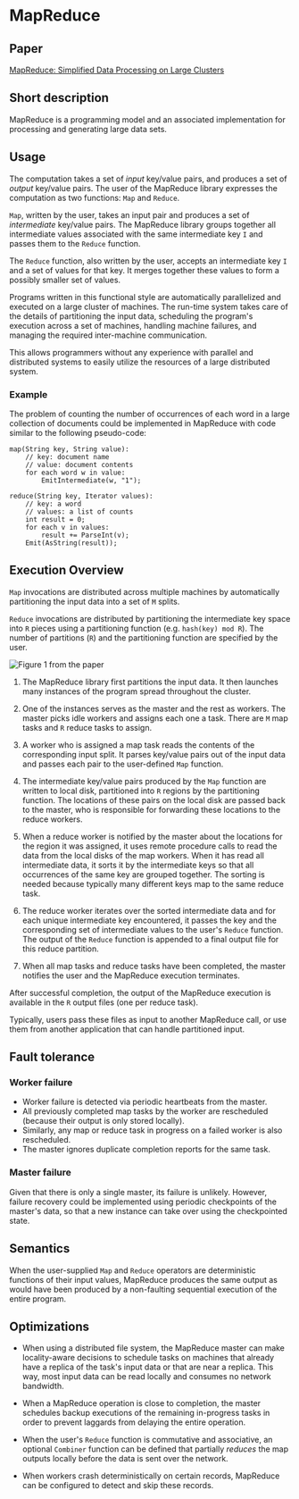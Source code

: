 # MapReduce

## Paper

[MapReduce: Simplified Data Processing on Large Clusters](https://research.google/pubs/pub62.pdf)

## Short description

MapReduce is a programming model and an associated implementation for processing and generating large data sets.

## Usage

The computation takes a set of _input_ key/value pairs, and produces a set of _output_ key/value pairs.
The user of the MapReduce library expresses the computation as two functions: `Map` and `Reduce`.

`Map`, written by the user, takes an input pair and produces a set of _intermediate_ key/value pairs.
The MapReduce library groups together all intermediate values associated with the same intermediate key `I`
and passes them to the `Reduce` function.

The `Reduce` function, also written by the user, accepts an intermediate key `I` and a set of values for that key.
It merges together these values to form a possibly smaller set of values.

Programs written in this functional style are automatically parallelized and executed on a large cluster of machines. 
The run-time system takes care of the details of partitioning the input data, 
scheduling the program's execution across a set of machines,
handling machine failures, and managing the required inter-machine communication.

This allows programmers without any experience with parallel and distributed systems
to easily utilize the resources of a large distributed system.

### Example

The problem of counting the number of occurrences of each word in a large collection of documents
could be implemented in MapReduce with code similar to the following pseudo-code:

    map(String key, String value):
        // key: document name
        // value: document contents
        for each word w in value:
            EmitIntermediate(w, "1");

    reduce(String key, Iterator values):
        // key: a word
        // values: a list of counts
        int result = 0;
        for each v in values:
            result += ParseInt(v);
        Emit(AsString(result));

## Execution Overview

`Map` invocations are distributed across multiple machines by automatically partitioning the input data
into a set of `M` splits.

`Reduce` invocations are distributed by partitioning the intermediate key space into `R` pieces 
using a partitioning function (e.g. `hash(key) mod R`). 
The number of partitions (`R`) and the partitioning function are specified by the user.

![Figure 1 from the paper](https://i.imgur.com/BvFOTJj.png)

1. The MapReduce library first partitions the input data.
It then launches many instances of the program spread throughout the cluster.

2. One of the instances serves as the master and the rest as workers.
The master picks idle workers and assigns each one a task.
There are `M` map tasks and `R` reduce tasks to assign.

3. A worker who is assigned a map task reads the contents of the corresponding input split.
It parses key/value pairs out of the input data and passes each pair to the user-defined `Map` function.

4. The intermediate key/value pairs produced by the `Map` function are written to local disk, 
partitioned into `R` regions by the partitioning function.
The locations of these pairs on the local disk are passed back to the master, who is responsible for forwarding
these locations to the reduce workers.

5. When a reduce worker is notified by the master about the locations for the region it was assigned, 
it uses remote procedure calls to read the data from the local disks of the map workers.
When it has read all intermediate data, it sorts it by the intermediate keys so that all occurrences 
of the same key are grouped together. 
The sorting is needed because typically many different keys map to the same reduce task.

6. The reduce worker iterates over the sorted intermediate data and for each unique intermediate key encountered, 
it passes the key and the corresponding set of intermediate values to the user's `Reduce` function. 
The output of the `Reduce` function is appended to a final output file for this reduce partition.

7. When all map tasks and reduce tasks have been completed, the master notifies the user and the MapReduce execution terminates.

After successful completion, the output of the MapReduce execution is available in the `R` output files (one per reduce task).

Typically, users pass these files as input to another MapReduce call, 
or use them from another application that can handle partitioned input.

## Fault tolerance

### Worker failure

- Worker failure is detected via periodic heartbeats from the master.
- All previously completed map tasks by the worker are rescheduled (because their output is only stored locally).
- Similarly, any map or reduce task in progress on a failed worker is also rescheduled.
- The master ignores duplicate completion reports for the same task.

### Master failure

Given that there is only a single master, its failure is unlikely.
However, failure recovery could be implemented using periodic checkpoints of the master's data,
so that a new instance can take over using the checkpointed state.

## Semantics

When the user-supplied `Map` and `Reduce` operators are deterministic functions of their input values,
MapReduce produces the same output as would have been produced by a non-faulting sequential execution
of the entire program.

## Optimizations

- When using a distributed file system, the MapReduce master can make locality-aware decisions 
to schedule tasks on machines that already have a replica of the task's input data or that are near a replica.
This way, most input data can be read locally and consumes no network bandwidth.

- When a MapReduce operation is close to completion, the master schedules backup executions
of the remaining in-progress tasks in order to prevent laggards from delaying the entire operation.

- When the user's `Reduce` function is commutative and associative, an optional `Combiner` function 
can be defined that partially _reduces_ the map outputs locally before the data is sent over the network.

- When workers crash deterministically on certain records, MapReduce can be configured
to detect and skip these records.
